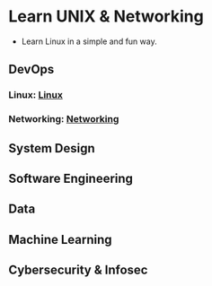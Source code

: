 # Learn UNIX & Networking

-  Learn Linux in a simple and fun way.

## DevOps

### Linux: [Linux](https://moabukar.github.io/tech-vault-site/devops/linux/questions)

### Networking: [Networking](https://moabukar.github.io/tech-vault-site/devops/networking/questions)


## System Design

## Software Engineering

## Data

## Machine Learning

## Cybersecurity & Infosec
